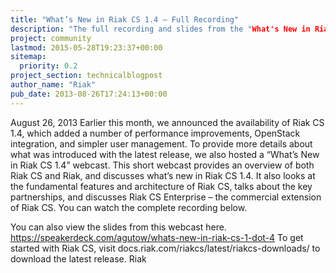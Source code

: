 ```yaml
---
title: "What’s New in Riak CS 1.4 – Full Recording"
description: "The full recording and slides from the "What's New in Riak CS 1.4" webcast."
project: community
lastmod: 2015-05-28T19:23:37+00:00
sitemap:
  priority: 0.2
project_section: technicalblogpost
author_name: "Riak"
pub_date: 2013-08-26T17:24:13+00:00
---
```

August 26, 2013
Earlier this month, we announced the availability of Riak CS 1.4, which added a number of performance improvements, OpenStack integration, and simpler user management. To provide more details about what was introduced with the latest release, we also hosted a “What’s New in Riak CS 1.4” webcast.
This short webcast provides an overview of both Riak CS and Riak, and discusses what’s new in Riak CS 1.4. It also looks at the fundamental features and architecture of Riak CS, talks about the key partnerships, and discusses Riak CS Enterprise – the commercial extension of Riak CS.
You can watch the complete recording below.

You can also view the slides from this webcast here.
https://speakerdeck.com/agutow/whats-new-in-riak-cs-1-dot-4
To get started with Riak CS, visit docs.riak.com/riakcs/latest/riakcs-downloads/ to download the latest release.
Riak
